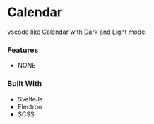 # Calendar

vscode like Calendar with Dark and Light mode.

### Features

- NONE

### Built With

- SvelteJs
- Electron
- SCSS

